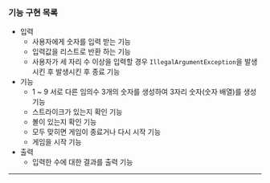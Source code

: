 ### 기능 구현 목록 
- 입력 
    - 사용자에게 숫자를 입력 받는 기능
    - 입력값을 리스트로 반환 하는 기능
    - 사용자가 세 자리 수 이상을 입력할 경우 `IllegalArgumentException`을 발생시킨 후 발생시킨 후 종료 기능
- 기능
    - 1 ~ 9 서로 다른 임의수 3개의 숫자를 생성하여 3자리 숫자(숫자 배열)를 생성 기능
    - 스트라이크가 있는지 확인 기능
    - 볼이 있는지 확인 기능
    - 모두 맞히면 게임이 종료거나 다시 시작 기능
    - 게임을 시작 기능
- 출력
    - 입력한 수에 대한 결과를 출력 기능
    
---
